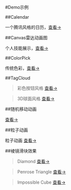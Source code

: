 #Demo示例

##Calendar

一个腾讯风格的日历，[查看->](http://gongvirgil.github.io/Demo/Calendar/)

##Canvas雷达动画图

个人技能展示，[查看->](http://gongvirgil.github.io/Demo/Radar/)

##ColorPick

传统色彩，[查看->](http://gongvirgil.github.io/Demo/ColorPick/)

##TagCloud

> 彩色按钮风格 [查看->](http://gongvirgil.github.io/Demo/TagCloud/)

> 3D球面风格 [查看->](http://gongvirgil.github.io/Demo/TagCloud/3d-sphere.html)

##随机移动动画

[查看->](http://gongvirgil.github.io/Demo/RandomMove/)

##粒子动画

粒子动画 [查看->](http://gongvirgil.github.io/Demo/DotsAnimate/)

##棱镜滑块效果

> Diamond [查看->](http://gongvirgil.github.io/Demo/PrismEffectSlider/)

> Penrose Triangle [查看->](http://gongvirgil.github.io/Demo/PrismEffectSlider/index2.html)

> Impossible Cube [查看->](http://gongvirgil.github.io/Demo/PrismEffectSlider/index3.html)
